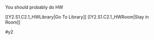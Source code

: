 You should probably do HW

[[Y2.S1.C2.1_HWLibrary|Go To Library]]
[[Y2.S1.C2.1_HWRoom|Stay in Room]]

#y2